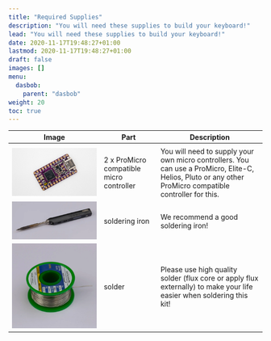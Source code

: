 ```yaml
---
title: "Required Supplies"
description: "You will need these supplies to build your keyboard!"
lead: "You will need these supplies to build your keyboard!"
date: 2020-11-17T19:48:27+01:00
lastmod: 2020-11-17T19:48:27+01:00
draft: false
images: []
menu:
  dasbob:
    parent: "dasbob"
weight: 20
toc: true
---
```


| Image                                  | Part                                     | Description                                                                                                                                              |
| -------------------------------------- | ---------------------------------------- | -------------------------------------------------------------------------------------------------------------------------------------------------------- |
|                                        |                                          |                                                                                                                                                          |
| ![pluto](pluto.jpg)                    | 2 x ProMicro compatible micro controller | You will need to supply your own micro controllers. You can use a ProMicro, Elite-C, Helios, Pluto or any other ProMicro compatible controller for this. |
| ![soldering-iron](soldering-iron.webp) | soldering iron                           | We recommend a good soldering iron!                                                                                                                      |
| ![solder](solder.webp)                 | solder                                   | Please use high quality solder (flux core or apply flux externally) to make your life easier when soldering this kit!                                    |
